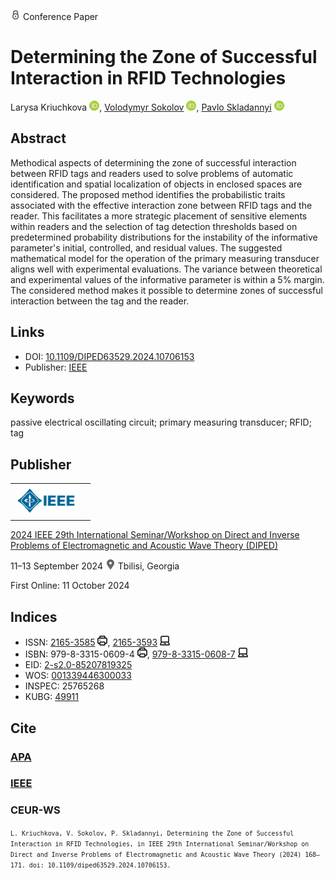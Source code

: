 <img src="/icons/lock.svg" width="16" height="16"> Conference Paper

# Determining the Zone of Successful Interaction in RFID Technologies

Larysa Kriuchkova <a href="https://orcid.org/0000-0002-8509-6659" target="_blank"><img src="/icons/orcid.svg" width="16" height="16"></a>,
<a href="https://volodymyr-sokolov.github.io/">Volodymyr Sokolov</a> <a href="https://orcid.org/0000-0002-9349-7946" target="_blank"><img src="/icons/orcid.svg" width="16" height="16"></a>,
<a href="/">Pavlo Skladannyi</a> <a href="https://orcid.org/0000-0002-7775-6039" target="_blank"><img src="/icons/orcid.svg" width="16" height="16"></a>

## Abstract

Methodical aspects of determining the zone of successful interaction between RFID tags and readers used to solve problems of automatic identification and spatial localization of objects in enclosed spaces are considered. The proposed method identifies the probabilistic traits associated with the effective interaction zone between RFID tags and the reader. This facilitates a more strategic placement of sensitive elements within readers and the selection of tag detection thresholds based on predetermined probability distributions for the instability of the informative parameter's initial, controlled, and residual values. The suggested mathematical model for the operation of the primary measuring transducer aligns well with experimental evaluations. The variance between theoretical and experimental values of the informative parameter is within a 5% margin. The considered method makes it possible to determine zones of successful interaction between the tag and the reader.

## Links

* DOI: [10.1109/DIPED63529.2024.10706153](https://doi.org/10.1109/DIPED63529.2024.10706153) 
* Publisher: [IEEE](https://ieeexplore.ieee.org/document/10706153)

## Keywords

passive electrical oscillating circuit; primary measuring transducer; RFID; tag

## Publisher

<table>
<tr>
<td>
<img src="/icons/ieee.svg" height="50">
</td>
<td style="text-align: left;">
<span class="__dimensions_badge_embed__" data-doi="10.1109/DIPED63529.2024.10706153" data-hide-zero-citations="true"></span><script async src="https://badge.dimensions.ai/badge.js" charset="utf-8"></script>
</td>
</tr>
</table>

[2024 IEEE 29th International Seminar/Workshop on Direct and Inverse Problems of Electromagnetic and Acoustic Wave Theory (DIPED)](https://ieeexplore.ieee.org/xpl/conhome/10706117/proceeding)

11–13 September 2024 <img src="/icons/location-pin.svg" width="16" height="16"> Tbilisi, Georgia

First Online: 11 October 2024

## Indices

* ISSN: [2165-3585](https://portal.issn.org/resource/ISSN/2165-3585) <img src="/icons/print.svg" width="16" height="16">, [2165-3593](https://portal.issn.org/resource/ISSN/2165-3593) <img src="/icons/online.svg" width="16" height="16">
* ISBN: 979-8-3315-0609-4 <img src="/icons/print.svg" width="16" height="16">, [979-8-3315-0608-7](https://isbnsearch.org/isbn/979-8-3315-0608-7) <img src="/icons/online.svg" width="16" height="16">
* EID: [2-s2.0-85207819325](http://www.scopus.com/record/display.url?origin=inward&eid=2-s2.0-85207819325)
* WOS: [001339446300033](https://www.webofscience.com/wos/woscc/full-record/WOS:001339446300033)
* INSPEC: 25765268
* KUBG: [49911](http://elibrary.kubg.edu.ua/id/eprint/49911/)

## Cite

### [APA](https://citation.crosscite.org/format?doi=10.1109/DIPED63529.2024.10706153&style=apa&lang=en-US)

### [IEEE](https://citation.crosscite.org/format?doi=10.1109/DIPED63529.2024.10706153&style=ieee&lang=en-US)

### CEUR-WS

<small>`L. Kriuchkova, V. Sokolov, P. Skladannyi, Determining the Zone of Successful Interaction in RFID Technologies, in IEEE 29th International Seminar/Workshop on Direct and Inverse Problems of Electromagnetic and Acoustic Wave Theory (2024) 168–171. doi: 10.1109/diped63529.2024.10706153.`</small>